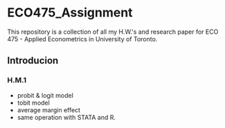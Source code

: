 # ECO475_Assignment

This repository is a collection of all my H.W.'s and research paper for ECO 475 - Applied Econometrics in University of Toronto.

## Introducion 

### H.M.1 

- probit & logit model
- tobit model
- average margin effect
- same operation with STATA and R. 
